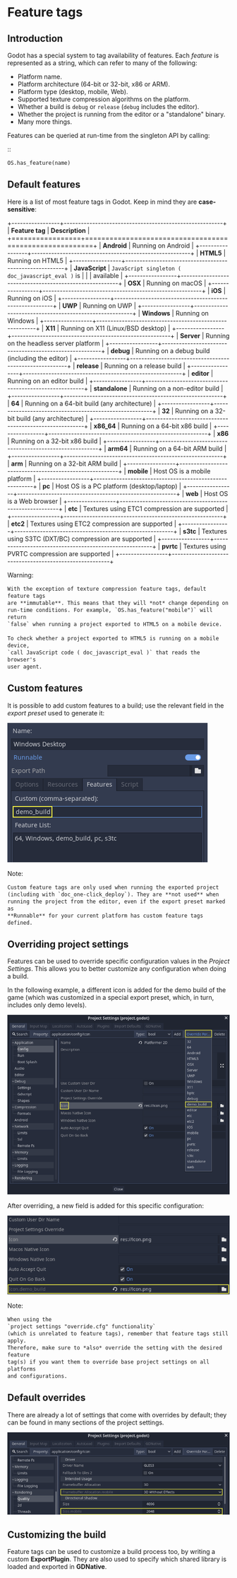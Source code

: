 

Feature tags
============

Introduction
------------

Godot has a special system to tag availability of features.
Each *feature* is represented as a string, which can refer to many of the following:

* Platform name.
* Platform architecture (64-bit or 32-bit, x86 or ARM).
* Platform type (desktop, mobile, Web).
* Supported texture compression algorithms on the platform.
* Whether a build is `debug` or `release` (`debug` includes the editor).
* Whether the project is running from the editor or a "standalone" binary.
* Many more things.

Features can be queried at run-time from the singleton API by calling:

::

    OS.has_feature(name)


Default features
----------------

Here is a list of most feature tags in Godot. Keep in mind they are **case-sensitive**:

+-----------------+--------------------------------------------------------+
| **Feature tag** | **Description**                                        |
+=================+========================================================+
| **Android**     | Running on Android                                     |
+-----------------+--------------------------------------------------------+
| **HTML5**       | Running on HTML5                                       |
+-----------------+--------------------------------------------------------+
| **JavaScript**  | `JavaScript singleton ( doc_javascript_eval )` is   |
|                 | available                                              |
+-----------------+--------------------------------------------------------+
| **OSX**         | Running on macOS                                       |
+-----------------+--------------------------------------------------------+
| **iOS**         | Running on iOS                                         |
+-----------------+--------------------------------------------------------+
| **UWP**         | Running on UWP                                         |
+-----------------+--------------------------------------------------------+
| **Windows**     | Running on Windows                                     |
+-----------------+--------------------------------------------------------+
| **X11**         | Running on X11 (Linux/BSD desktop)                     |
+-----------------+--------------------------------------------------------+
| **Server**      | Running on the headless server platform                |
+-----------------+--------------------------------------------------------+
| **debug**       | Running on a debug build (including the editor)        |
+-----------------+--------------------------------------------------------+
| **release**     | Running on a release build                             |
+-----------------+--------------------------------------------------------+
| **editor**      | Running on an editor build                             |
+-----------------+--------------------------------------------------------+
| **standalone**  | Running on a non-editor build                          |
+-----------------+--------------------------------------------------------+
| **64**          | Running on a 64-bit build (any architecture)           |
+-----------------+--------------------------------------------------------+
| **32**          | Running on a 32-bit build (any architecture)           |
+-----------------+--------------------------------------------------------+
| **x86_64**      | Running on a 64-bit x86 build                          |
+-----------------+--------------------------------------------------------+
| **x86**         | Running on a 32-bit x86 build                          |
+-----------------+--------------------------------------------------------+
| **arm64**       | Running on a 64-bit ARM build                          |
+-----------------+--------------------------------------------------------+
| **arm**         | Running on a 32-bit ARM build                          |
+-----------------+--------------------------------------------------------+
| **mobile**      | Host OS is a mobile platform                           |
+-----------------+--------------------------------------------------------+
| **pc**          | Host OS is a PC platform (desktop/laptop)              |
+-----------------+--------------------------------------------------------+
| **web**         | Host OS is a Web browser                               |
+-----------------+--------------------------------------------------------+
| **etc**         | Textures using ETC1 compression are supported          |
+-----------------+--------------------------------------------------------+
| **etc2**        | Textures using ETC2 compression are supported          |
+-----------------+--------------------------------------------------------+
| **s3tc**        | Textures using S3TC (DXT/BC) compression are supported |
+-----------------+--------------------------------------------------------+
| **pvrtc**       | Textures using PVRTC compression are supported         |
+-----------------+--------------------------------------------------------+

Warning:


    With the exception of texture compression feature tags, default feature tags
    are **immutable**. This means that they will *not* change depending on
    run-time conditions. For example, `OS.has_feature("mobile")` will return
    `false` when running a project exported to HTML5 on a mobile device.

    To check whether a project exported to HTML5 is running on a mobile device,
    `call JavaScript code ( doc_javascript_eval )` that reads the browser's
    user agent.

Custom features
---------------

It is possible to add custom features to a build; use the relevant
field in the *export preset* used to generate it:

![](img/feature_tags1.png)

Note:


    Custom feature tags are only used when running the exported project
    (including with `doc_one-click_deploy`). They are **not used** when
    running the project from the editor, even if the export preset marked as
    **Runnable** for your current platform has custom feature tags defined.

Overriding project settings
---------------------------

Features can be used to override specific configuration values in the *Project Settings*.
This allows you to better customize any configuration when doing a build.

In the following example, a different icon is added for the demo build of the game (which was
customized in a special export preset, which, in turn, includes only demo levels).

![](img/feature_tags2.png)

After overriding, a new field is added for this specific configuration:

![](img/feature_tags3.png)

Note:


    When using the
    `project settings "override.cfg" functionality`
    (which is unrelated to feature tags), remember that feature tags still apply.
    Therefore, make sure to *also* override the setting with the desired feature
    tag(s) if you want them to override base project settings on all platforms
    and configurations.

Default overrides
-----------------

There are already a lot of settings that come with overrides by default; they can be found
in many sections of the project settings.

![](img/feature_tags4.png)

Customizing the build
---------------------

Feature tags can be used to customize a build process too, by writing a custom **ExportPlugin**.
They are also used to specify which shared library is loaded and exported in **GDNative**.
